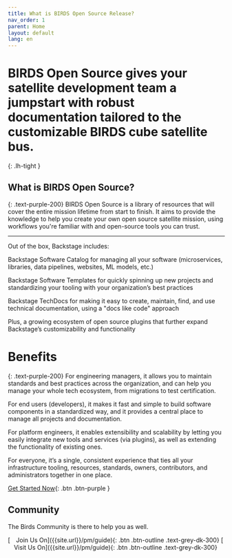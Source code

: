 ```yaml
---
title: What is BIRDS Open Source Release?
nav_order: 1
parent: Home
layout: default
lang: en
---
```


# BIRDS Open Source gives your satellite development team a jumpstart with robust documentation tailored to the customizable BIRDS cube satellite bus. 
{: .lh-tight }


## What is BIRDS Open Source?
{: .text-purple-200}
BIRDS Open Source is a library of resources that will cover the entire mission lifetime from start to finish. It aims to provide the knowledge to help you create your own open source satellite mission, using workflows you're familiar with and open-source tools you can trust.

---
Out of the box, Backstage includes:

Backstage Software Catalog for managing all your software (microservices, libraries, data pipelines, websites, ML models, etc.)

Backstage Software Templates for quickly spinning up new projects and standardizing your tooling with your organization’s best practices

Backstage TechDocs for making it easy to create, maintain, find, and use technical documentation, using a "docs like code" approach

Plus, a growing ecosystem of open source plugins that further expand Backstage’s customizability and functionality

# Benefits
{: .text-purple-200}
For engineering managers, it allows you to maintain standards and best practices across the organization, and can help you manage your whole tech ecosystem, from migrations to test certification.

For end users (developers), it makes it fast and simple to build software components in a standardized way, and it provides a central place to manage all projects and documentation.

For platform engineers, it enables extensibility and scalability by letting you easily integrate new tools and services (via plugins), as well as extending the functionality of existing ones.

For everyone, it’s a single, consistent experience that ties all your infrastructure tooling, resources, standards, owners, contributors, and administrators together in one place.

[Get Started Now]({{site.url}}/get-started){: .btn .btn-purple }

## Community
The Birds Community is there to help you as well.

<span class="fs-4" align="center"> 
[<img src="https://raw.githubusercontent.com/FortAwesome/Font-Awesome/6.x/svgs/solid/building.svg" width="10" height="10"> Join Us On]({{site.url}}/pm/guide){: .btn .btn-outline .text-grey-dk-300}
</span>
<span class="fs-4" align="center"> 
[<img src="https://raw.githubusercontent.com/FortAwesome/Font-Awesome/6.x/svgs/solid/building.svg" width="10" height="10"> Visit Us On]({{site.url}}/pm/guide){: .btn .btn-outline .text-grey-dk-300}
</span>